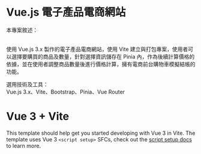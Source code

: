 # Vue.js 電子產品電商網站

本專案敘述：

<br/>
使用 Vue.js 3.x 製作的電子產品電商網站，使用 Vite 建立與打包專案，使用者可以選擇要購買的商品及數量，針對選擇資訊儲存在 Pinia 內，作為後續計算價格的依據，並在使用者調整商品數量後進行價格計算，擁有電商前台購物車模擬結帳的功能。

選用技術及工具：
<br/>
Vue.js 3.x、Vite、Bootstrap、Pinia、Vue Router

# Vue 3 + Vite

This template should help get you started developing with Vue 3 in Vite. The template uses Vue 3 `<script setup>` SFCs, check out the [script setup docs](https://v3.vuejs.org/api/sfc-script-setup.html#sfc-script-setup) to learn more.

